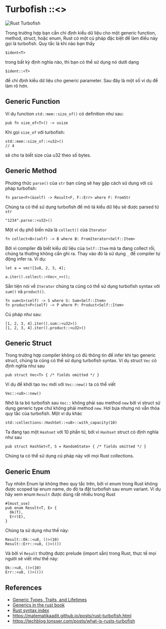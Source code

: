 # Turbofish ::&lt;&gt;

![Rust Turbofish](https://blog.duyet.net/static/a4e75d7d370caf2b035a94ab66138e47/3fe5e/rust-turbofish.webp)

Trong trường hợp bạn cần chỉ định kiểu dữ liệu cho một generic function, method, struct, hoặc enum, 
Rust có một cú pháp đặc biệt để làm điều này gọi là turbofish. Quy tắc là khi nào bạn thấy

```rust,editable
$ident<T>
```

trong bất kỳ định nghĩa nào, thì bạn có thể sử dụng nó dưới dạng

```rust,editable
$ident::<T>
```

để chỉ định kiểu dữ liệu cho generic parameter. Sau đây là một số ví dụ để làm rõ hơn.

## Generic Function

Ví dụ function `std::mem::size_of()` có definition như sau:

```rust,editable
pub fn size_of<T>() -> usize
```

Khi gọi `size_of` với turbofish:

```rust,editable
std::mem::size_of::<u32>()
// 4
```

sẽ cho ta biết size của u32 theo số bytes.

## Generic Method

Phương thức `parse()` của `str` bạn cũng sẽ hay gặp cách sử dụng với cú pháp turbofish:

```rust,editable
fn parse<F>(&self) -> Result<F, F::Err> where F: FromStr
```

Chúng ta có thể sử dụng turbofish để mô tả kiểu dữ liệu sẽ được parsed từ `str`

```rust,editable
"1234".parse::<u32>()
```

Một ví dụ phổ biến nữa là `collect()` của `Iterator`

```rust,editable
fn collect<B>(self) -> B where B: FromIterator<Self::Item> 
```

Bởi vì compiler đã biết kiểu dữ liệu của `Self::Item` mà ta đang collect rồi, 
chúng ta thường không cần ghi ra. Thay vào đó là sử dụng `_` để compiler tự động infer ra. Ví dụ:

```rust,editable
let a = vec![1u8, 2, 3, 4];

a.iter().collect::<Vec<_>>();
```

Sẵn tiện nói về `Iterator` chúng ta cũng có thể sử dụng turbofish syntax với `sum()` và `product()`.

```rust,editable
fn sum<S>(self) -> S where S: Sum<Self::Item>
fn product<P>(self) -> P where P: Product<Self::Item>
```

Cú pháp như sau:

```rust,editable
[1, 2, 3, 4].iter().sum::<u32>()
[1, 2, 3, 4].iter().product::<u32>()
```

## Generic Struct

Trong trường hợp compiler không có đủ thông tin để infer khi tạo generic struct, 
chúng ta cũng có thể sử dụng turbofish syntax. Ví dụ struct `Vec` có định nghĩa như sau

```rust,editable
pub struct Vec<T> { /* fields omitted */ }
```

Ví dụ để khởi tạo `Vec` mới với `Vec::new()` ta có thể viết

```rust,editable
Vec::<u8>::new()
```

Nhớ là ta bỏ turbofish sau `Vec::` không phải sau method `new` 
bởi vì struct sử dụng generic type chứ không phải method `new`. 
Hơi bựa nhưng nó vẫn thỏa quy tắc của turbofish. Một ví dụ khác

```rust,editable
std::collections::HashSet::<u8>::with_capacity(10) 
```

Ta đang tạo một `Hashset` với 10 phần tử, bởi vì `Hashset` struct có định nghĩa như sau

```rust,editable
pub struct HashSet<T, S = RandomState> { /* fields omitted */ } 
```

Chúng ta có thể sử dụng cú pháp này với mọi Rust collections.

## Generic Enum

Tuy nhiên Enum lại không theo quy tắc trên, bởi vì enum trong Rust không được 
scoped tại enum name, do đó ta đặt turbofish sau enum variant. 
Ví dụ hãy xem enum `Result` được dùng rất nhiều trong Rust

```rust,editable
#[must_use]
pub enum Result<T, E> {
  Ok(T),
  Err(E),
}
```

Chúng ta sử dụng như thế này:

```rust,editable
Result::Ok::<u8, ()>(10)
Result::Err::<u8, ()>(())
```

Và bởi vì `Result` thường được prelude (import sẵn)
trong Rust, thực tế mọi người sẽ viết như thế này:

```rust,editable
Ok::<u8, ()>(10)
Err::<u8, ()>(()) 
```

## References

- [Generic Types, Traits, and Lifetimes](https://doc.rust-lang.org/book/ch10-00-generics.html#generic-types-traits-and-lifetimes)
- [Generics in the rust book](https://doc.rust-lang.org/book/generics.html)
- [Rust syntax index](https://doc.rust-lang.org/book/syntax-index.html)
- <https://matematikaadit.github.io/posts/rust-turbofish.html>
- <https://techblog.tonsser.com/posts/what-is-rusts-turbofish>
